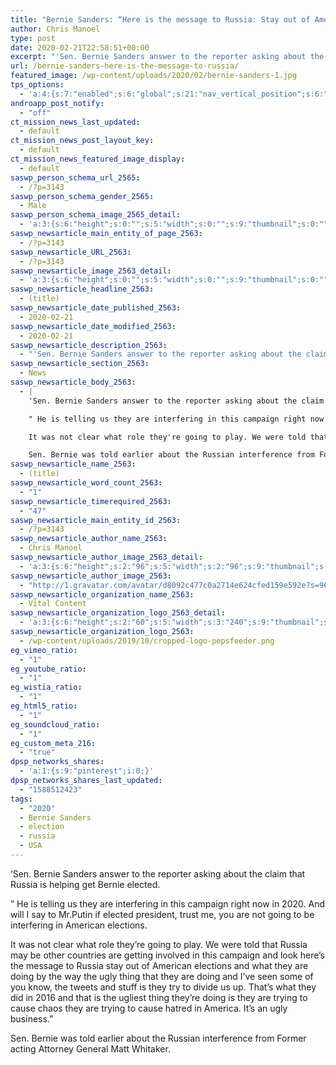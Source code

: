 ```yaml
---
title: "Bernie Sanders: “Here is the message to Russia: Stay out of American elections."
author: Chris Manoel
type: post
date: 2020-02-21T22:58:51+00:00
excerpt: "'Sen. Bernie Sanders answer to the reporter asking about the claim that Russia is helping get Bernie elected."
url: /bernie-sanders-here-is-the-message-to-russia/
featured_image: /wp-content/uploads/2020/02/bernie-sanders-1.jpg
tps_options:
  - 'a:4:{s:7:"enabled";s:6:"global";s:21:"nav_vertical_position";s:6:"global";s:23:"nav_hide_on_first_slide";b:0;s:23:"slide_loading_mechanism";s:6:"global";}'
androapp_post_notify:
  - "off"
ct_mission_news_last_updated:
  - default
ct_mission_news_post_layout_key:
  - default
ct_mission_news_featured_image_display:
  - default
saswp_person_schema_url_2565:
  - /?p=3143
saswp_person_schema_gender_2565:
  - Male
saswp_person_schema_image_2565_detail:
  - 'a:3:{s:6:"height";s:0:"";s:5:"width";s:0:"";s:9:"thumbnail";s:0:"";}'
saswp_newsarticle_main_entity_of_page_2563:
  - /?p=3143
saswp_newsarticle_URL_2563:
  - /?p=3143
saswp_newsarticle_image_2563_detail:
  - 'a:3:{s:6:"height";s:0:"";s:5:"width";s:0:"";s:9:"thumbnail";s:0:"";}'
saswp_newsarticle_headline_2563:
  - (title)
saswp_newsarticle_date_published_2563:
  - 2020-02-21
saswp_newsarticle_date_modified_2563:
  - 2020-02-21
saswp_newsarticle_description_2563:
  - "'Sen. Bernie Sanders answer to the reporter asking about the claim that Russia is helping get Bernie elected."
saswp_newsarticle_section_2563:
  - News
saswp_newsarticle_body_2563:
  - |
    'Sen. Bernie Sanders answer to the reporter asking about the claim that Russia is helping get Bernie elected.

    ​" He is telling us they are interfering in this campaign right now in 2020. And will I say to Mr.​ Putin​ if elected president, trust me, you are not going to be interfering in American elections.

    It was not clear what role they're going to play. We were told that Russia may be other countries are getting involved in this campaign and look here's the message to Russia stay out of American elections and what they are doing by the way the ugly thing that they are doing and I've seen some of you know, the tweets and stuff is they try to divide us up. That's what they did in 2016 and that is the ugliest thing they're doing is they are trying to cause chaos they are trying to cause hatred in America. It's an ugly business."

    Sen. Bernie was told earlier about the Russian interference from Former acting Attorney General Matt Whitaker.
saswp_newsarticle_name_2563:
  - (title)
saswp_newsarticle_word_count_2563:
  - "1"
saswp_newsarticle_timerequired_2563:
  - "47"
saswp_newsarticle_main_entity_id_2563:
  - /?p=3143
saswp_newsarticle_author_name_2563:
  - Chris Manoel
saswp_newsarticle_author_image_2563_detail:
  - 'a:3:{s:6:"height";s:2:"96";s:5:"width";s:2:"96";s:9:"thumbnail";s:75:"http://1.gravatar.com/avatar/d8092c477c0a2714e624cfed159e592e?s=96&d=mm&r=g";}'
saswp_newsarticle_author_image_2563:
  - "http://1.gravatar.com/avatar/d8092c477c0a2714e624cfed159e592e?s=96&d=mm&r=g"
saswp_newsarticle_organization_name_2563:
  - Vital Content
saswp_newsarticle_organization_logo_2563_detail:
  - 'a:3:{s:6:"height";s:2:"60";s:5:"width";s:3:"240";s:9:"thumbnail";s:82:"/wp-content/uploads/2019/10/cropped-logo-pepsfeeder.png";}'
saswp_newsarticle_organization_logo_2563:
  - /wp-content/uploads/2019/10/cropped-logo-pepsfeeder.png
eg_vimeo_ratio:
  - "1"
eg_youtube_ratio:
  - "1"
eg_wistia_ratio:
  - "1"
eg_html5_ratio:
  - "1"
eg_soundcloud_ratio:
  - "1"
eg_custom_meta_216:
  - "true"
dpsp_networks_shares:
  - 'a:1:{s:9:"pinterest";i:0;}'
dpsp_networks_shares_last_updated:
  - "1588512423"
tags:
  - "2020"
  - Bernie Sanders
  - election
  - russia
  - USA
---
```


&#8216;Sen. Bernie Sanders answer to the reporter asking about the claim that Russia is helping get Bernie elected.

<span class="gmail_default">​&#8221; </span>He is telling us they are interfering in this campaign right now in 2020. And will I say to Mr.<span class="gmail_default">​ Putin​</span><span class="gmail_default"> </span>if elected president, trust me, you are not going to be interfering in American elections.

It was not clear what role they&#8217;re going to play. We were told that Russia may be other countries are getting involved in this campaign and look here&#8217;s the message to Russia stay out of American elections and what they are doing by the way the ugly thing that they are doing and I&#8217;ve seen some of you know, the tweets and stuff is they try to divide us up. That&#8217;s what they did in 2016 and that is the ugliest thing they&#8217;re doing is they are trying to cause chaos they are trying to cause hatred in America. It&#8217;s an ugly business.&#8221;

Sen. Bernie was told earlier about the Russian interference from <span class="css-901oao css-16my406 r-1qd0xha r-ad9z0x r-bcqeeo r-qvutc0">Former acting Attorney General Matt Whitaker.</span>
